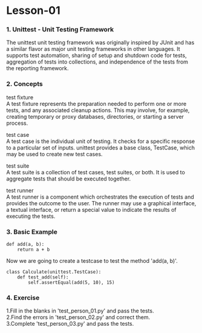 # Lesson-01
### 1. Unittest - Unit Testing Framework
The unittest unit testing framework was originally inspired by JUnit and has a similar flavor as major unit testing frameworks in other languages. It supports test automation, sharing of setup and shutdown code for tests, aggregation of tests into collections, and independence of the tests from the reporting framework.

### 2. Concepts
test fixture  
A test fixture represents the preparation needed to perform one or more tests, and any associated cleanup actions. This may involve, for example, creating temporary or proxy databases, directories, or starting a server process.

test case  
A test case is the individual unit of testing. It checks for a specific response to a particular set of inputs. unittest provides a base class, TestCase, which may be used to create new test cases.

test suite  
A test suite is a collection of test cases, test suites, or both. It is used to aggregate tests that should be executed together.

test runner  
A test runner is a component which orchestrates the execution of tests and provides the outcome to the user. The runner may use a graphical interface, a textual interface, or return a special value to indicate the results of executing the tests.

### 3. Basic Example
```
def add(a, b):
    return a + b
```
Now we are going to create a testcase to test the method 'add(a, b)'.   
```
class Calculate(unittest.TestCase):
    def test_add(self):
        self.assertEqual(add(5, 10), 15)
```

### 4. Exercise
1.Fill in the blanks in 'test_person_01.py' and pass the tests.  
2.Find the errors in 'test_person_02.py' and correct them.  
3.Complete 'test_person_03.py' and pass the tests.  
